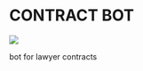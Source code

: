 # CONTRACT BOT


<img src="https://github.com/CyberspaceUZ/contractbot/actions/workflows/ci-cd.yml/badge.svg?branch=master"><br>

bot for lawyer contracts 
